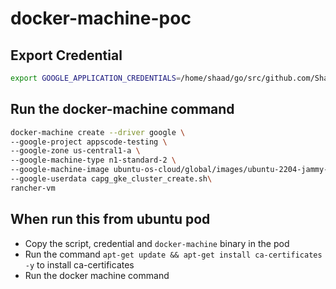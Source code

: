 # docker-machine-poc

## Export Credential
```bash
export GOOGLE_APPLICATION_CREDENTIALS=/home/shaad/go/src/github.com/Shaad7/capi-basics/gcp/gcp-cred.json
```

## Run the docker-machine command
```bash
docker-machine create --driver google \
--google-project appscode-testing \
--google-zone us-central1-a \
--google-machine-type n1-standard-2 \
--google-machine-image ubuntu-os-cloud/global/images/ubuntu-2204-jammy-v20230714 \
--google-userdata capg_gke_cluster_create.sh\
rancher-vm
```

## When run this from ubuntu pod

- Copy the script, credential and `docker-machine` binary in the pod
- Run the command `apt-get update && apt-get install ca-certificates -y` to install ca-certificates
- Run the docker machine command